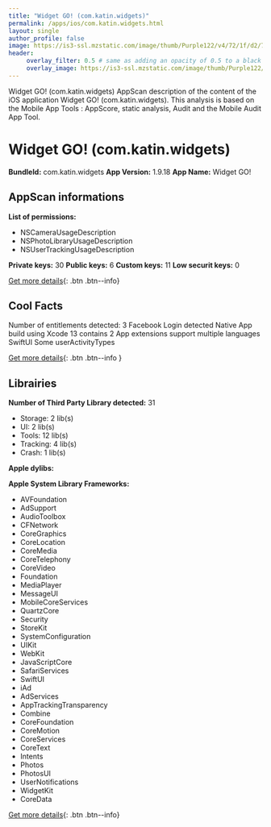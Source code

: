 ```yaml
---
title: "Widget GO! (com.katin.widgets)"
permalink: /apps/ios/com.katin.widgets.html
layout: single
author_profile: false
image: https://is3-ssl.mzstatic.com/image/thumb/Purple122/v4/72/1f/d2/721fd2ec-cf1d-0e86-db3a-1122704cf072/AppIcon-1x_U007emarketing-0-5-0-85-220.png/512x512bb.jpg
header: 
     overlay_filter: 0.5 # same as adding an opacity of 0.5 to a black background
     overlay_image: https://is3-ssl.mzstatic.com/image/thumb/Purple122/v4/72/1f/d2/721fd2ec-cf1d-0e86-db3a-1122704cf072/AppIcon-1x_U007emarketing-0-5-0-85-220.png/512x512bb.jpg
---
```

Widget GO! (com.katin.widgets) AppScan description of the content of the iOS application Widget GO! (com.katin.widgets). This analysis is based on the Mobile App Tools : AppScore, static analysis, Audit and the Mobile Audit App Tool.

# Widget GO! (com.katin.widgets)

**BundleId:** com.katin.widgets
**App Version:** 1.9.18
**App Name:** Widget GO!


## AppScan informations 

**List of permissions:** 
- NSCameraUsageDescription
- NSPhotoLibraryUsageDescription
- NSUserTrackingUsageDescription
  
  
**Private keys:** 30
**Public keys:** 6
**Custom keys:** 11
**Low securit keys:** 0
  
[Get more details](/pricing.html){: .btn .btn--info}

## Cool Facts

Number of entitlements detected: 3
Facebook Login detected
Native App
build using Xcode 13
contains 2 App extensions
support multiple languages
SwiftUI
Some userActivityTypes
  
[Get more details](/pricing.html){: .btn .btn--info }

## Librairies 
**Number of Third Party Library detected:** 31
- Storage: 2 lib(s)
- UI: 2 lib(s)
- Tools: 12 lib(s)
- Tracking: 4 lib(s)
- Crash: 1 lib(s)


**Apple dylibs:**


**Apple System Library Frameworks:**
- AVFoundation
- AdSupport
- AudioToolbox
- CFNetwork
- CoreGraphics
- CoreLocation
- CoreMedia
- CoreTelephony
- CoreVideo
- Foundation
- MediaPlayer
- MessageUI
- MobileCoreServices
- QuartzCore
- Security
- StoreKit
- SystemConfiguration
- UIKit
- WebKit
- JavaScriptCore
- SafariServices
- SwiftUI
- iAd
- AdServices
- AppTrackingTransparency
- Combine
- CoreFoundation
- CoreMotion
- CoreServices
- CoreText
- Intents
- Photos
- PhotosUI
- UserNotifications
- WidgetKit
- CoreData


  
[Get more details](/pricing.html){: .btn .btn--info}

